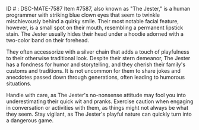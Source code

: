 ID # : DSC-MATE-7587
Item #7587, also known as "The Jester," is a human programmer with striking blue clown eyes that seem to twinkle mischievously behind a quirky smile. Their most notable facial feature, however, is a small spot on their mouth, resembling a permanent lipstick stain. The Jester usually hides their head under a hoodie adorned with a two-color band on their forehead.

They often accessorize with a silver chain that adds a touch of playfulness to their otherwise traditional look. Despite their stern demeanor, The Jester has a fondness for humor and storytelling, and they cherish their family's customs and traditions. It is not uncommon for them to share jokes and anecdotes passed down through generations, often leading to humorous situations.

Handle with care, as The Jester's no-nonsense attitude may fool you into underestimating their quick wit and pranks. Exercise caution when engaging in conversation or activities with them, as things might not always be what they seem. Stay vigilant, as The Jester's playful nature can quickly turn into a dangerous game.